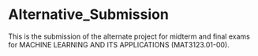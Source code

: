 # Alternative_Submission
This is the submission of the alternate project for midterm and final exams for MACHINE LEARNING AND ITS APPLICATIONS (MAT3123.01-00).
